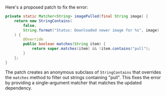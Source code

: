 Here's a proposed patch to fix the error:
```java
private static Matcher<String> imagePulled(final String image) {
    return new StringContains(
        false,
        String.format("Status: Downloaded newer image for %s", image)
    ) {
        @Override
        public boolean matches(String item) {
            return super.matches(item) && !item.contains("pull");
        }
    };
}
```
The patch creates an anonymous subclass of `StringContains` that overrides the `matches` method to filter out strings containing "pull". This fixes the error by providing a single-argument matcher that matches the updated dependency.